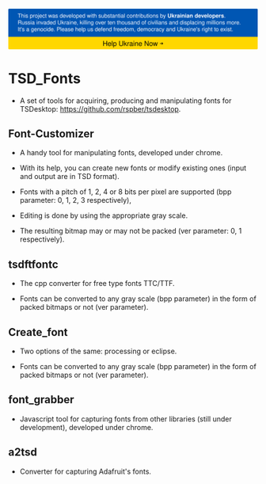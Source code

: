 <p dir="auto">
  <a href="https://github.com/vshymanskyy/StandWithUkraine/blob/main/docs/README.md">
    <img src="https://raw.githubusercontent.com/vshymanskyy/StandWithUkraine/main/banner-direct.svg" alt="SWUbanner" style="max-width: 100%;">
  </a>
</p>

# TSD_Fonts

  * A set of tools for acquiring, producing and manipulating fonts for TSDesktop: https://github.com/rspber/tsdesktop.

## Font-Customizer

  * A handy tool for manipulating fonts, developed under chrome.

  * With its help, you can create new fonts or modify existing ones (input and output are in TSD format).

  * Fonts with a pitch of 1, 2, 4 or 8 bits per pixel are supported (bpp parameter: 0, 1, 2, 3 respectively),

  * Editing is done by using the appropriate gray scale.

  * The resulting bitmap may or may not be packed (ver parameter: 0, 1 respectively).

## tsdftfontc

  * The cpp converter for free type fonts TTC/TTF.

  * Fonts can be converted to any gray scale (bpp parameter) in the form of packed bitmaps or not (ver parameter).

## Create_font

  * Two options of the same: processing or eclipse.

  * Fonts can be converted to any gray scale (bpp parameter) in the form of packed bitmaps or not (ver parameter).

## font_grabber

  * Javascript tool for capturing fonts from other libraries (still under development), developed under chrome.

## a2tsd

  * Converter for capturing Adafruit's fonts.
